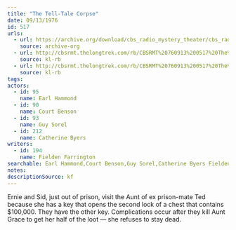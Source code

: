```yaml
---
title: "The Tell-Tale Corpse"
date: 09/13/1976
id: 517
urls: 
  - url: https://archive.org/download/cbs_radio_mystery_theater/cbs_radio_mystery_theater-0501-0550.zip/cbs_radio_mystery_theater-0501-0550%2Fcbsrmt_0517_the_tell_tale_corpse.mp3
    source: archive-org
  - url: http://cbsrmt.thelongtrek.com/rb/CBSRMT%20760913%200517%20The%20Tell%20Tale%20Corpse_wuwm_rb.mp3
    source: kl-rb
  - url: http://cbsrmt.thelongtrek.com/rb/CBSRMT%20760913%200517%20The%20Tell-Tale%20Corpse_wbbm_rb.mp3
    source: kl-rb
tags: 
actors:  
  - id: 95
    name: Earl Hammond  
  - id: 90
    name: Court Benson  
  - id: 93
    name: Guy Sorel  
  - id: 212
    name: Catherine Byers
writers:  
  - id: 194
    name: Fielden Farrington
searchable: Earl Hammond,Court Benson,Guy Sorel,Catherine Byers Fielden Farrington
notes: 
descriptionSource: kf
---
```

Ernie and Sid, just out of prison, visit the Aunt of ex prison-mate Ted because she has a key that opens the second lock of a chest that contains $100,000. They have the other key. Complications occur after they kill Aunt Grace to get her half of the loot — she refuses to stay dead.